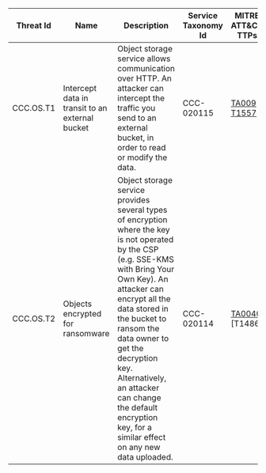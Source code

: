 | Threat Id | Name | Description | Service Taxonomy Id | MITRE ATT&CK TTPs |
|-----------|------|-------------|---------------------|-------------------|
| CCC.OS.T1 | Intercept data in transit to an external bucket | Object storage service allows communication over HTTP. An attacker can intercept the traffic you send to an external bucket, in order to read or modify the data. | CCC-020115 | [TA009](https://attack.mitre.org/tactics/TA0009/) [T1557](https://attack.mitre.org/techniques/T1557/) |
| CCC.OS.T2 | Objects encrypted for ransomware | Object storage service provides several types of encryption where the key is not operated by the CSP (e.g. SSE-KMS with Bring Your Own Key). An attacker can encrypt all the data stored in the bucket to ransom the data owner to get the decryption key. Alternatively, an attacker can change the default encryption key, for a similar effect on any new data uploaded. | CCC-020114 | [TA0040](https://attack.mitre.org/tactics/TA0040/) [T1486]
